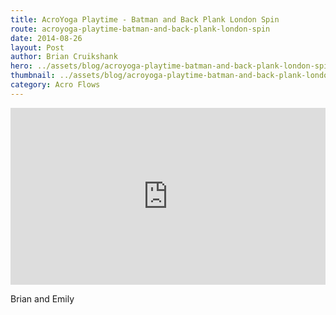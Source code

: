 ```yaml
---
title: AcroYoga Playtime - Batman and Back Plank London Spin
route: acroyoga-playtime-batman-and-back-plank-london-spin
date: 2014-08-26
layout: Post
author: Brian Cruikshank
hero: ../assets/blog/acroyoga-playtime-batman-and-back-plank-london-spin.jpg
thumbnail: ../assets/blog/acroyoga-playtime-batman-and-back-plank-london-spin-640x480.jpg
category: Acro Flows
---
```

<style>.embed-container { position: relative; padding-bottom: 56.25%; height: 0; overflow: hidden; max-width: 100%; } .embed-container iframe, .embed-container object, .embed-container embed { position: absolute; top: 0; left: 0; width: 100%; height: 100%; }</style><div class='embed-container'><iframe src='https://www.youtube.com/embed/vEACcj7ujP0' frameborder='0' allowfullscreen></iframe></div>

Brian and Emily
